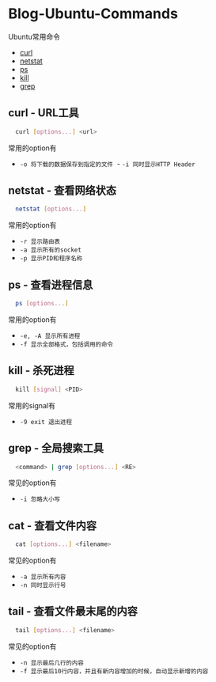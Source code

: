 # Blog-Ubuntu-Commands
Ubuntu常用命令

- [curl](#1)
- [netstat](#2)
- [ps](#3)
- [kill](#4)
- [grep](#5)

## curl - URL工具
```bash
  curl [options...] <url>
```
常用的option有

  - `-o 将下载的数据保存到指定的文件`
  - `-i 同时显示HTTP Header`

## netstat - 查看网络状态
```bash
  netstat [options...]
```
常用的option有
  - `-r 显示路由表`
  - `-a 显示所有的socket`
  - `-p 显示PID和程序名称`
  
## ps - 查看进程信息
```bash
  ps [options...]
```
常用的option有 
  - `-e, -A 显示所有进程`
  - `-f 显示全部格式，包括调用的命令`

## kill - 杀死进程
```bash
  kill [signal] <PID>
```
常用的signal有
  - `-9 exit 退出进程`
  
## grep - 全局搜索工具
```bash
  <command> | grep [options...] <RE>
```
常见的option有

  - `-i 忽略大小写`

## cat - 查看文件内容
```bash
  cat [options...] <filename>
```
常见的option有

  - `-a 显示所有内容`
  - `-n 同时显示行号`
  
## tail - 查看文件最末尾的内容
```bash
  tail [options...] <filename>
```
常见的option有

  - `-n 显示最后几行的内容`
  - `-f 显示最后10行内容，并且有新内容增加的时候，自动显示新增的内容`
